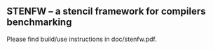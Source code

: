 ## STENFW – a stencil framework for compilers benchmarking

Please find build/use instructions in doc/stenfw.pdf.


